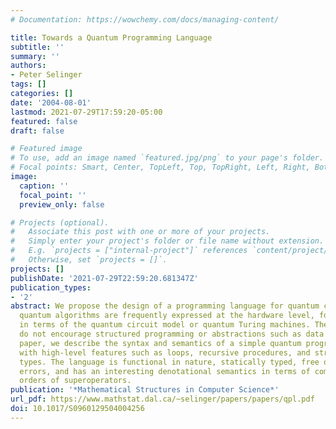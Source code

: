 ```yaml
---
# Documentation: https://wowchemy.com/docs/managing-content/

title: Towards a Quantum Programming Language
subtitle: ''
summary: ''
authors:
- Peter Selinger
tags: []
categories: []
date: '2004-08-01'
lastmod: 2021-07-29T17:59:20-05:00
featured: false
draft: false

# Featured image
# To use, add an image named `featured.jpg/png` to your page's folder.
# Focal points: Smart, Center, TopLeft, Top, TopRight, Left, Right, BottomLeft, Bottom, BottomRight.
image:
  caption: ''
  focal_point: ''
  preview_only: false

# Projects (optional).
#   Associate this post with one or more of your projects.
#   Simply enter your project's folder or file name without extension.
#   E.g. `projects = ["internal-project"]` references `content/project/deep-learning/index.md`.
#   Otherwise, set `projects = []`.
projects: []
publishDate: '2021-07-29T22:59:20.681347Z'
publication_types:
- '2'
abstract: We propose the design of a programming language for quantum computing. Traditionally,
  quantum algorithms are frequently expressed at the hardware level, for instance
  in terms of the quantum circuit model or quantum Turing machines. These approaches
  do not encourage structured programming or abstractions such as data types. In this
  paper, we describe the syntax and semantics of a simple quantum programming language
  with high-level features such as loops, recursive procedures, and structured data
  types. The language is functional in nature, statically typed, free of run-time
  errors, and has an interesting denotational semantics in terms of complete partial
  orders of superoperators.
publication: '*Mathematical Structures in Computer Science*'
url_pdf: https://www.mathstat.dal.ca/~selinger/papers/papers/qpl.pdf
doi: 10.1017/S0960129504004256
---
```

